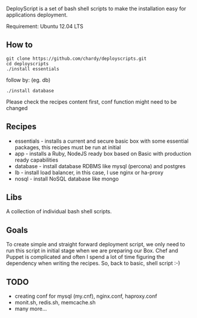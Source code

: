 DeployScript is a set of bash shell scripts to make the installation easy for applications deployment.

Requirement: Ubuntu 12.04 LTS

How to
------
```
git clone https://github.com/chardy/deployscripts.git
cd deployscripts
./install essentials
```
follow by: (eg. db)
```
./install database
```
Please check the recipes content first, conf function might need to be changed

Recipes
-------
* essentials - installs a current and secure basic box with some essential packages, this recipes must be run at initial
* app - installs a Ruby, NodeJS ready box based on Basic with production ready capabilities
* database - install database RDBMS like mysql (percona) and postgres
* lb - install load balancer, in this case, I use nginx or ha-proxy
* nosql - install NoSQL database like mongo

Libs
----
A collection of individual bash shell scripts.

Goals
-----
To create simple and straight forward deployment script, we only need to run this script in initial stage when we are preparing our Box. Chef and Puppet is complicated and often I spend a lot of time figuring the dependency when writing the recipes. So, back to basic, shell script :-)

TODO
----
* creating conf for mysql (my.cnf), nginx.conf, haproxy.conf
* monit.sh, redis.sh, memcache.sh
* many more...
